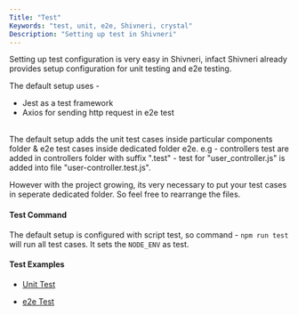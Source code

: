 ```yaml
---
Title: "Test"
Keywords: "test, unit, e2e, Shivneri, crystal"
Description: "Setting up test in Shivneri"
---
```


Setting up test configuration is very easy in Shivneri, infact Shivneri already provides setup configuration for unit testing and e2e testing.

The default setup uses - 

* Jest as a test framework
* Axios for sending http request in e2e test

<br>The default setup adds the unit test cases inside particular components folder & e2e test cases inside dedicated folder e2e. 
e.g - controllers test are added in controllers folder with suffix ".test" - test for "user_controller.js" is added into file "user-controller.test.js".

However with the project growing, its very necessary to put your test cases in seperate dedicated folder. So feel free to rearrange the files.

#### Test Command

The default setup is configured with script test, so command - `npm run test` will run all test cases. It sets the `NODE_ENV` as test.

#### Test Examples 

* [Unit Test](/tutorial/test/unit-test)

* [e2e Test](/tutorial/test/e2e-test)



